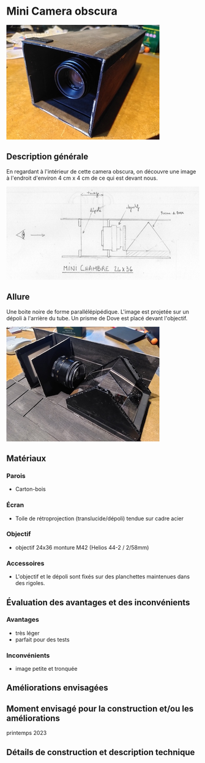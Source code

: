 #  Mini Camera obscura
![mini_chambre_2](../photos/mini_chambre_2_ultralight.jpg)

## Description générale
En regardant à l'intérieur de cette camera obscura, on découvre une image à l'endroit d'environ 4 cm x 4 cm de ce qui est devant nous.

![proto_0](../photos/proto_00V2_ultralight.jpg)

## Allure
Une boite noire de forme parallélépipédique. L'image est projetée sur un dépoli à l'arrière du tube. Un prisme de Dove est placé devant l'objectif.

![mini_chambre_3](../photos/mini_chambre_3_ultralight.jpg)
## Matériaux

### Parois
- Carton-bois

### Écran
- Toile de rétroprojection (translucide/dépoli) tendue sur cadre acier

### Objectif
- objectif 24x36 monture M42 (Helios 44-2 / 2/58mm) 

### Accessoires
- L'objectif et le dépoli sont fixés sur des planchettes maintenues dans des rigoles.

## Évaluation des avantages et des inconvénients

### Avantages
- très léger
- parfait pour des tests

### Inconvénients
- image petite et tronquée
## Améliorations envisagées

## Moment envisagé pour la construction et/ou les améliorations
printemps 2023

## Détails de construction et description technique
